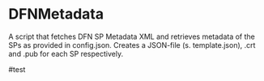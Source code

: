 # DFNMetadata
A script that fetches DFN SP Metadata XML and retrieves metadata of the SPs as provided in config.json.
Creates a JSON-file (s. template.json), .crt and .pub for each SP respectively.

#test
